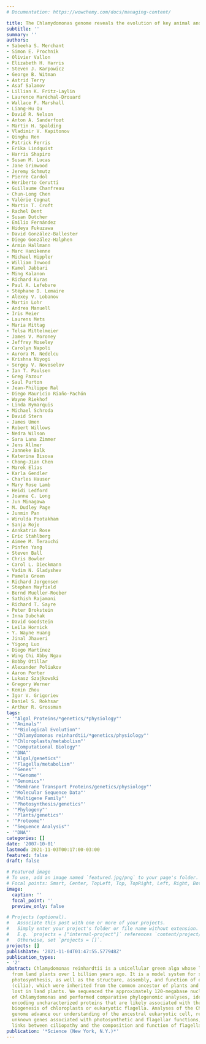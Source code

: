 ```yaml
---
# Documentation: https://wowchemy.com/docs/managing-content/

title: The Chlamydomonas genome reveals the evolution of key animal and plant functions.
subtitle: ''
summary: ''
authors:
- Sabeeha S. Merchant
- Simon E. Prochnik
- Olivier Vallon
- Elizabeth H. Harris
- Steven J. Karpowicz
- George B. Witman
- Astrid Terry
- Asaf Salamov
- Lillian K. Fritz-Laylin
- Laurence Maréchal-Drouard
- Wallace F. Marshall
- Liang-Hu Qu
- David R. Nelson
- Anton A. Sanderfoot
- Martin H. Spalding
- Vladimir V. Kapitonov
- Qinghu Ren
- Patrick Ferris
- Erika Lindquist
- Harris Shapiro
- Susan M. Lucas
- Jane Grimwood
- Jeremy Schmutz
- Pierre Cardol
- Heriberto Cerutti
- Guillaume Chanfreau
- Chun-Long Chen
- Valérie Cognat
- Martin T. Croft
- Rachel Dent
- Susan Dutcher
- Emilio Fernández
- Hideya Fukuzawa
- David González-Ballester
- Diego González-Halphen
- Armin Hallmann
- Marc Hanikenne
- Michael Hippler
- William Inwood
- Kamel Jabbari
- Ming Kalanon
- Richard Kuras
- Paul A. Lefebvre
- Stéphane D. Lemaire
- Alexey V. Lobanov
- Martin Lohr
- Andrea Manuell
- Iris Meier
- Laurens Mets
- Maria Mittag
- Telsa Mittelmeier
- James V. Moroney
- Jeffrey Moseley
- Carolyn Napoli
- Aurora M. Nedelcu
- Krishna Niyogi
- Sergey V. Novoselov
- Ian T. Paulsen
- Greg Pazour
- Saul Purton
- Jean-Philippe Ral
- Diego Mauricio Riaño-Pachón
- Wayne Riekhof
- Linda Rymarquis
- Michael Schroda
- David Stern
- James Umen
- Robert Willows
- Nedra Wilson
- Sara Lana Zimmer
- Jens Allmer
- Janneke Balk
- Katerina Bisova
- Chong-Jian Chen
- Marek Elias
- Karla Gendler
- Charles Hauser
- Mary Rose Lamb
- Heidi Ledford
- Joanne C. Long
- Jun Minagawa
- M. Dudley Page
- Junmin Pan
- Wirulda Pootakham
- Sanja Roje
- Annkatrin Rose
- Eric Stahlberg
- Aimee M. Terauchi
- Pinfen Yang
- Steven Ball
- Chris Bowler
- Carol L. Dieckmann
- Vadim N. Gladyshev
- Pamela Green
- Richard Jorgensen
- Stephen Mayfield
- Bernd Mueller-Roeber
- Sathish Rajamani
- Richard T. Sayre
- Peter Brokstein
- Inna Dubchak
- David Goodstein
- Leila Hornick
- Y. Wayne Huang
- Jinal Jhaveri
- Yigong Luo
- Diego Martínez
- Wing Chi Abby Ngau
- Bobby Otillar
- Alexander Poliakov
- Aaron Porter
- Lukasz Szajkowski
- Gregory Werner
- Kemin Zhou
- Igor V. Grigoriev
- Daniel S. Rokhsar
- Arthur R. Grossman
tags:
- '"Algal Proteins/*genetics/*physiology"'
- '"Animals"'
- '"*Biological Evolution"'
- '"Chlamydomonas reinhardtii/*genetics/physiology"'
- '"Chloroplasts/metabolism"'
- '"Computational Biology"'
- '"DNA"'
- '"Algal/genetics"'
- '"Flagella/metabolism"'
- '"Genes"'
- '"*Genome"'
- '"Genomics"'
- '"Membrane Transport Proteins/genetics/physiology"'
- '"Molecular Sequence Data"'
- '"Multigene Family"'
- '"Photosynthesis/genetics"'
- '"Phylogeny"'
- '"Plants/genetics"'
- '"Proteome"'
- '"Sequence Analysis"'
- '"DNA"'
categories: []
date: '2007-10-01'
lastmod: 2021-11-03T00:17:00-03:00
featured: false
draft: false

# Featured image
# To use, add an image named `featured.jpg/png` to your page's folder.
# Focal points: Smart, Center, TopLeft, Top, TopRight, Left, Right, BottomLeft, Bottom, BottomRight.
image:
  caption: ''
  focal_point: ''
  preview_only: false

# Projects (optional).
#   Associate this post with one or more of your projects.
#   Simply enter your project's folder or file name without extension.
#   E.g. `projects = ["internal-project"]` references `content/project/deep-learning/index.md`.
#   Otherwise, set `projects = []`.
projects: []
publishDate: '2021-11-04T01:47:55.577948Z'
publication_types:
- '2'
abstract: Chlamydomonas reinhardtii is a unicellular green alga whose lineage diverged
  from land plants over 1 billion years ago. It is a model system for studying chloroplast-based
  photosynthesis, as well as the structure, assembly, and function of eukaryotic flagella
  (cilia), which were inherited from the common ancestor of plants and animals, but
  lost in land plants. We sequenced the approximately 120-megabase nuclear genome
  of Chlamydomonas and performed comparative phylogenomic analyses, identifying genes
  encoding uncharacterized proteins that are likely associated with the function and
  biogenesis of chloroplasts or eukaryotic flagella. Analyses of the Chlamydomonas
  genome advance our understanding of the ancestral eukaryotic cell, reveal previously
  unknown genes associated with photosynthetic and flagellar functions, and establish
  links between ciliopathy and the composition and function of flagella.
publication: '*Science (New York, N.Y.)*'
---
```

